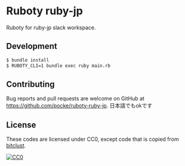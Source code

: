 Ruboty ruby-jp
===

Ruboty for ruby-jp slack workspace.



Development
---

```bash
$ bundle install
$ RUBOTY_CLI=1 bundle exec ruby main.rb
```



Contributing
---


Bug reports and pull requests are welcome on GitHub at https://github.com/pocke/ruboty-ruby-jp.
日本語でもokです


License
---


These codes are licensed under CC0, except code that is copied from [bitclust](https://github.com/rurema/bitclust/blob/ba4b07e05ae41694e4930d7be355d32e9f17f396/lib/bitclust/nameutils.rb#L205-L208).

[![CC0](http://i.creativecommons.org/p/zero/1.0/88x31.png "CC0")](http://creativecommons.org/publicdomain/zero/1.0/deed.en)
